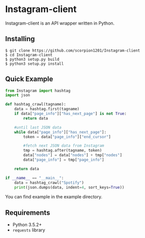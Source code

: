 # Instagram-client

Instagram-client is an API wrapper written in Python.

## Installing

```
$ git clone https://github.com/scorpion1201/Instagram-client
$ cd Instagram-client
$ python3 setup.py build
$ python3 setup.py install
```

## Quick Example

```py
from Instagram import hashtag
import json

def hashtag_crawl(tagname):
    data = hashtag.first(tagname)
    if data["page_info"]["has_next_page"] is not True:
        return data

    #until last JSON data
    while data["page_info"]["has_next_page"]:
        token = data["page_info"]["end_cursor"]

        #fetch next JSON data from Instagram
        tmp = hashtag.after(tagname, token)
        data["nodes"] = data["nodes"] + tmp["nodes"]
        data["page_info"] = tmp["page_info"]

    return data

if __name__ == "__main__":
    data = hashtag_crawl("Spotify")
    print(json.dumps(data, indent=4, sort_keys=True))
```

You can find example in the example directory.

## Requirements

- Python 3.5.2+
- `requests` library

